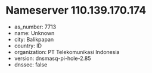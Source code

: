 # Nameserver 110.139.170.174

* as_number: 7713
* name: Unknown
* city: Balikpapan
* country: ID
* organization: PT Telekomunikasi Indonesia
* version: dnsmasq-pi-hole-2.85
* dnssec: false
